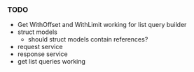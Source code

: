 ### TODO
* Get WithOffset and WithLimit working for list query builder
* struct models
    - should struct models contain references?
* request service
* response service
* get list queries working